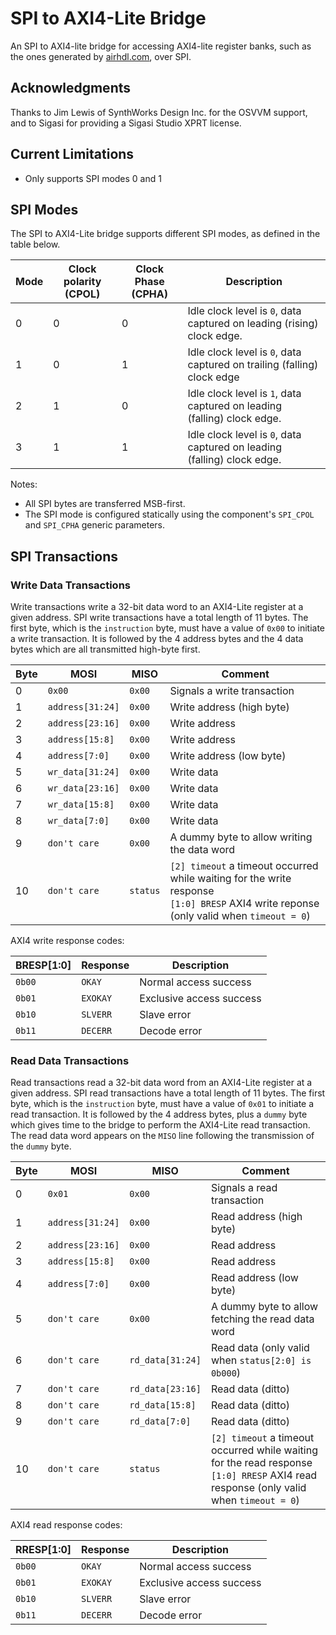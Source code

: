 # SPI to AXI4-Lite Bridge

An SPI to AXI4-lite bridge for accessing AXI4-lite register banks, such as the ones generated by [airhdl.com](https://airhdl.com), over SPI.

## Acknowledgments

Thanks to Jim Lewis of SynthWorks Design Inc. for the OSVVM support, and to Sigasi for providing a Sigasi Studio XPRT license.  

## Current Limitations

* Only supports SPI modes 0 and 1

## SPI Modes

The SPI to AXI4-Lite bridge supports different SPI modes, as defined in the table below.

| Mode | Clock polarity (CPOL) | Clock Phase (CPHA) | Description |
| -----| --------------------- | ------------------ | ----------- |
| 0    | 0 | 0 | Idle clock level is `0`, data captured on leading (rising) clock edge. |
| 1    | 0 | 1 | Idle clock level is `0`, data captured on trailing (falling) clock edge |
| 2    | 1 | 0 | Idle clock level is `1`, data captured on leading (falling) clock edge. |
| 3    | 1 | 1 | Idle clock level is `0`, data captured on leading (falling) clock edge. |

Notes:

* All SPI bytes are transferred MSB-first.
* The SPI mode is configured statically using the component's `SPI_CPOL` and `SPI_CPHA` generic parameters.

## SPI Transactions

### Write Data Transactions

Write transactions write a 32-bit data word to an AXI4-Lite register at a given address. SPI write transactions have a total length of 11 bytes. The first byte, which is the `instruction` byte, must have a value of `0x00` to initiate a write transaction. It is followed by the 4 address bytes and the 4 data bytes which are all transmitted high-byte first.

| Byte | MOSI    | MISO | Comment |
| ---- | ------- | ---- | ------- |
| 0    | `0x00` | `0x00` | Signals a write transaction |
| 1    | `address[31:24]` | `0x00` | Write address (high byte) |
| 2    | `address[23:16]` | `0x00` | Write address |
| 3    | `address[15:8]` | `0x00` | Write address |
| 4    | `address[7:0]` | `0x00` | Write address (low byte) |
| 5    | `wr_data[31:24]` | `0x00` | Write data |
| 6    | `wr_data[23:16]` | `0x00` | Write data |
| 7    | `wr_data[15:8]` | `0x00` | Write data |
| 8    | `wr_data[7:0]` | `0x00` | Write data |
| 9    | `don't care` | `0x00` | A dummy byte to allow writing the data word |
| 10    | `don't care` | `status` | `[2] timeout` a timeout occurred while waiting for the write response<br />`[1:0] BRESP` AXI4 write reponse (only valid when `timeout = 0`) |

AXI4 write response codes:

| BRESP[1:0] | Response | Description |
| ---------- | -------- | ----------- |
| `0b00`     | `OKAY`   | Normal access success |
| `0b01`     | `EXOKAY` | Exclusive access success |
| `0b10`     | `SLVERR` | Slave error |
| `0b11`     | `DECERR` | Decode error |

### Read Data Transactions

Read transactions read a 32-bit data word from an AXI4-Lite register at a given address. SPI read transactions have a total length of 11 bytes. The first byte, which is the `instruction` byte, must have a value of `0x01` to initiate a read transaction. It is followed by the 4 address bytes, plus a `dummy` byte which gives time to the bridge to perform the AXI4-Lite read transaction. The read data word appears on the `MISO` line following the transmission of the `dummy` byte.

| Byte | MOSI    | MISO | Comment |
| ---- | ------- | ---- | ------- |
| 0    | `0x01` | `0x00` | Signals a read transaction |
| 1    | `address[31:24]` | `0x00` | Read address (high byte) |
| 2    | `address[23:16]` | `0x00` | Read address |
| 3    | `address[15:8]` | `0x00` | Read address |
| 4    | `address[7:0]` | `0x00` | Read address (low byte) |
| 5    | `don't care` | `0x00` | A dummy byte to allow fetching the read data word |
| 6    | `don't care` | `rd_data[31:24]` | Read data (only valid when `status[2:0] is 0b000`) |
| 7    | `don't care` | `rd_data[23:16]` | Read data (ditto) |
| 8    | `don't care` | `rd_data[15:8]` | Read data (ditto) |
| 9    | `don't care` | `rd_data[7:0]` | Read data (ditto) |
| 10   | `don't care` | `status` | `[2] timeout` a timeout occurred while waiting for the read response<br />`[1:0] RRESP` AXI4 read response (only valid when `timeout = 0`) |

AXI4 read response codes:

| RRESP[1:0] | Response | Description |
| ---------- | -------- | ----------- |
| `0b00`     | `OKAY`   | Normal access success |
| `0b01`     | `EXOKAY` | Exclusive access success |
| `0b10`     | `SLVERR` | Slave error |
| `0b11`     | `DECERR` | Decode error |

